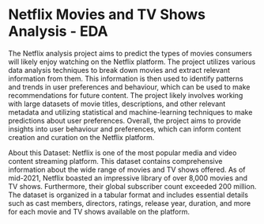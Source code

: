 # Netflix Movies and TV Shows Analysis - EDA

The Netflix analysis project aims to predict the types of movies consumers will likely enjoy watching on the Netflix platform. The project utilizes various data analysis techniques to break down movies and extract relevant information from them. This information is then used to identify patterns and trends in user preferences and behaviour, which can be used to make recommendations for future content. The project likely involves working with large datasets of movie titles, descriptions, and other relevant metadata and utilizing statistical and machine-learning techniques to make predictions about user preferences. Overall, the project aims to provide insights into user behaviour and preferences, which can inform content creation and curation on the Netflix platform.

About this Dataset: Netflix is one of the most popular media and video content streaming platform. This dataset contains comprehensive information about the wide range of movies and TV shows offered. As of mid-2021, Netflix boasted an impressive library of over 8,000 movies and TV shows. Furthermore, their global subscriber count exceeded 200 million. The dataset is organized in a tabular format and includes essential details such as cast members, directors, ratings, release year, duration, and more for each movie and TV shows available on the platform.
